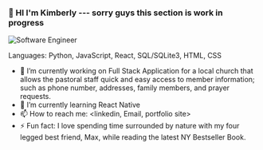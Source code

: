 ### 👋 HI I'm Kimberly --- sorry guys this section is work in progress



![Software Engineer](https://github.com/kdb23/kdb23/assets/121531138/e3cb4edf-e3b2-434d-b3c2-6633d336328b)



Languages:
Python, 
JavaScript, 
React, 
SQL/SQLite3, 
HTML, 
CSS



- 🔭 I’m currently working on Full Stack Application for a local church that allows the pastoral staff quick and easy access to member information; such as phone number, addresses, family members, and prayer requests. 
- 🌱 I’m currently learning React Native 
- 📫 How to reach me: <linkedin, Email, portfolio site>
- ⚡ Fun fact: I love spending time surrounded by nature with my four legged best friend, Max, while reading the latest NY Bestseller Book. 
